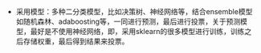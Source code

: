  - 采用模型：多种二分类模型，比如决策树、神经网络等，结合ensemble模型如随机森林、adaboosting等，一同进行预测，最后进行投票，关于预测模型，最好是不使用神经网络，即，采用sklearn的很多模型进行训练，训练之后存储权重，最后得到结果来投票。